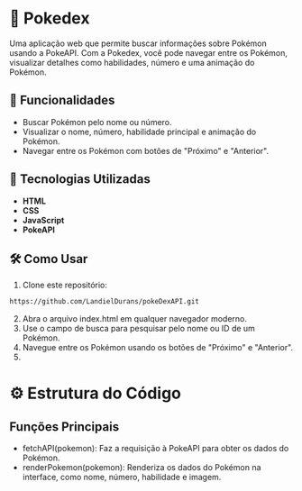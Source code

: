 # 📖 Pokedex
Uma aplicação web que permite buscar informações sobre Pokémon usando a PokeAPI. Com a Pokedex, você pode navegar entre os Pokémon, visualizar detalhes como habilidades, número e uma animação do Pokémon.

## 🌟 Funcionalidades
- Buscar Pokémon pelo nome ou número.
- Visualizar o nome, número, habilidade principal e animação do Pokémon.
- Navegar entre os Pokémon com botões de "Próximo" e "Anterior".
## 🚀 Tecnologias Utilizadas
- **HTML**
- **CSS**
- **JavaScript**
- **PokeAPI**
## 🛠️ Como Usar
1. Clone este repositório:
``` bash
https://github.com/LandielDurans/pokeDexAPI.git
```
2. Abra o arquivo index.html em qualquer navegador moderno.
3. Use o campo de busca para pesquisar pelo nome ou ID de um Pokémon.
4. Navegue entre os Pokémon usando os botões de "Próximo" e "Anterior".
5. 
# ⚙️ Estrutura do Código
## Funções Principais
- fetchAPI(pokemon): Faz a requisição à PokeAPI para obter os dados do Pokémon.
- renderPokemon(pokemon): Renderiza os dados do Pokémon na interface, como nome, número, habilidade e imagem.
